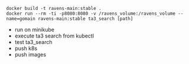 
```
docker build -t ravens-main:stable .
docker run --rm -ti -p8080:8080 -v /ravens_volume:/ravens_volume --name=gomain ravens-main:stable ta3_search [path]
```

- run on minikube
- execute ta3 search from kubectl
- test ta3_search
- push k8s
- push images
